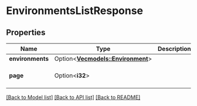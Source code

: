 # EnvironmentsListResponse

## Properties

Name | Type | Description | Notes
------------ | ------------- | ------------- | -------------
**environments** | Option<[**Vec<models::Environment>**](Environment.md)> |  | [optional]
**page** | Option<**i32**> |  | [optional][default to 0]

[[Back to Model list]](../README.md#documentation-for-models) [[Back to API list]](../README.md#documentation-for-api-endpoints) [[Back to README]](../README.md)



